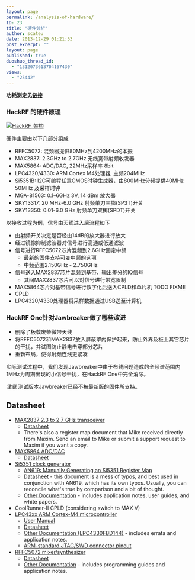 ```yaml
---
layout: page
permalink: /analysis-of-hardware/
ID: 23
title: "硬件分析"
author: scateu
date: 2013-12-29 01:21:53
post_excerpt: ""
layout: page
published: true
duoshuo_thread_id:
  - "1312073613704167430"
views:
  - "25442"
---
```

<strong>功耗测定见<a title="HackRF One功耗测定" href="http://www.hackrf.net/2014/03/hackrf-one-power-consumption/">链接</a></strong>
<h3>HackRF 的硬件原理</h3>
<a href="http://www.hackrf.net/wp-content/uploads/2013/12/HackRF_架构.png"><img class="alignnone size-full wp-image-234" alt="HackRF_架构" src="http://www.hackrf.net/wp-content/uploads/2013/12/HackRF_架构.png" /></a>

硬件主要由以下几部分组成
<ul>
	<li>RFFC5072: 混频器提供80MHz到4200MHz的本振</li>
	<li>MAX2837: 2.3GHz to 2.7GHz 无线宽带射频收发器</li>
	<li>MAX5864: ADC/DAC, 22MHz采样率 8bit</li>
	<li>LPC4320/4330: ARM Cortex M4处理器, 主频204MHz</li>
	<li>Si5351B: I2C可编程任意CMOS时钟生成器，由800MHz分频提供40MHz 50MHz 及采样时钟</li>
	<li>MGA-81563: 0.1–6GHz 3V, 14 dBm 放大器</li>
	<li>SKY13317: 20 MHz-6.0 GHz 射频单刀三掷(SP3T)开关</li>
	<li>SKY13350: 0.01-6.0 GHz 射频单刀双掷(SPDT)开关</li>
</ul>
以接收过程为例，信号由天线进入后流程如下
<ul>
	<li>由射频开关决定是否经由14dB的放大器进行放大</li>
	<li>经过镜像抑制滤波器对信号进行高通或低通滤波</li>
	<li>信号进行RFFC5072芯片混频到2.6GHz固定中频
<ul>
	<li>最新的固件支持可变中频的选项</li>
	<li>中频范围2.150GHz - 2.750GHz</li>
</ul>
</li>
	<li>信号送入MAX2837芯片混频到基带，输出差分的IQ信号
<ul>
	<li>其间MAX2837芯片可以对信号进行带宽限制</li>
</ul>
</li>
	<li>MAX5864芯片对基带信号进行数字化后送入CPLD和单片机 TODO FIXME</li>
	<li>CPLD</li>
	<li>LPC4320/4330处理器将采样数据通过USB送至计算机</li>
</ul>
<h3>HackRF One针对Jawbreaker做了哪些改进</h3>
<ul>
	<li>删除了板载废柴微带天线</li>
	<li>将RFFC5072和MAX2837放入屏蔽罩内保护起来，防止外界及板上其它芯片的干扰，并试图防止静电击穿部分芯片</li>
	<li>重新布局，使得射频连线更紧凑</li>
</ul>
实际测试过程中，我们发现Jawbreaker中由于布线问题造成的全频谱范围内1MHz为周期出现的小信号干扰，在HackRF One中完全消除。

<em>注意</em> 测试版本Jawbreaker已经不被最新版的固件所支持。
<h2>Datasheet</h2>
<ul>
	<li><a href="http://www.maxim-ic.com/datasheet/index.mvp/id/5452/t/al">MAX2837 2.3 to 2.7 GHz transceiver</a>
<ul>
	<li><a href="http://datasheets.maxim-ic.com/en/ds/MAX2837.pdf">Datasheet</a></li>
	<li>There's also a register map document that Mike received directly from Maxim. Send an email to Mike or submit a support request to Maxim if you want a copy.</li>
</ul>
</li>
	<li><a href="http://www.maxim-ic.com/datasheet/index.mvp/id/3946/t/do">MAX5864 ADC/DAC</a>
<ul>
	<li><a href="http://datasheets.maxim-ic.com/en/ds/MAX5864.pdf">Datasheet</a></li>
</ul>
</li>
	<li><a href="http://www.silabs.com/products/clocksoscillators/clock-generator/Pages/lvcmos-clocks-5-outputs.aspx">Si5351 clock generator</a>
<ul>
	<li><a href="http://www.silabs.com/Support%20Documents/TechnicalDocs/AN619.pdf">AN619: Manually Generating an Si5351 Register Map</a></li>
	<li><a href="http://www.silabs.com/Support%20Documents/TechnicalDocs/Si5351.pdf">Datasheet</a> - this document is a mess of typos, and best used in conjunction with AN619, which has its own typos. Usually, you can reconcile what's true by comparison and a bit of thought.</li>
	<li><a href="http://www.silabs.com/products/clocksoscillators/clock-generators-and-buffers/Pages/clock+vcxo.aspx">Other Documentation</a> - includes application notes, user guides, and white papers.</li>
</ul>
</li>
	<li>CoolRunner-II CPLD (considering switch to MAX V)</li>
	<li><a href="http://www.nxp.com/products/microcontrollers/cortex_m4/lpc4300/">LPC43xx ARM Cortex-M4 microcontroller</a>
<ul>
	<li><a href="http://www.nxp.com/documents/user_manual/UM10503.pdf">User Manual</a></li>
	<li><a href="http://www.nxp.com/documents/data_sheet/LPC4350_30_20_10.pdf">Datasheet</a></li>
	<li><a href="http://www.nxp.com/products/microcontrollers/cortex_m4/lpc4300/LPC4330FBD144.html#documentation">Other Documentation (LPC4330FBD144)</a> - includes errata and application notes.</li>
	<li><a href="http://www.keil.com/support/man/docs/ulink2/ulink2_hw_connectors.htm">ARM-standard JTAG/SWD connector pinout</a></li>
</ul>
</li>
	<li><a href="https://estore.rfmd.com/RFMD_Onlinestore/Products/RFMD+Parts/PID-P_RFFC5072.aspx">RFFC5072 mixer/synthesizer</a>
<ul>
	<li><a href="http://www.rfmd.com/CS/Documents/RFFC5071_2DS.pdf">Datasheet</a></li>
	<li><a href="https://estore.rfmd.com/RFMD_Onlinestore/Products/RFMD+Parts/PID-P_RFFC5071.aspx">Other Documentation</a> - includes programming guides and application notes.</li>
</ul>
</li>
</ul>
